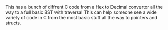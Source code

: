 This has a bunch of diffrent C code from a Hex to Decimal convertor all the way to a full basic BST with traversal This can help someone see a wide variety of code in C from the most basic stuff all the way to pointers and structs.
